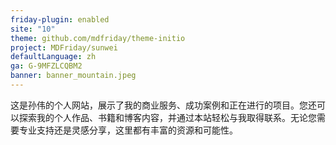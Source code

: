 ```yaml
---
friday-plugin: enabled
site: "10"
theme: github.com/mdfriday/theme-initio
project: MDFriday/sunwei
defaultLanguage: zh
ga: G-9MFZLCQBM2
banner: banner_mountain.jpeg
---
```


这是孙伟的个人网站，展示了我的商业服务、成功案例和正在进行的项目。您还可以探索我的个人作品、书籍和博客内容，并通过本站轻松与我取得联系。无论您需要专业支持还是灵感分享，这里都有丰富的资源和可能性。